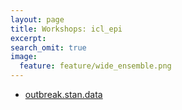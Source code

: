 ```yaml
---
layout: page
title: Workshops: icl_epi
excerpt:
search_omit: true
image:
  feature: feature/wide_ensemble.png
---
```



- [outbreak.stan.data](/workshops/icl_epi/outbreak.stan.data)

